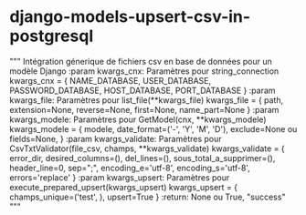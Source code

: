 # django-models-upsert-csv-in-postgresql
"""
Intégration génerique de fichiers csv en base de données pour un modèle Django
            :param kwargs_cnx: Paramètres pour string_connection
                                    kwargs_cnx = {
                                        NAME_DATABASE,
                                        USER_DATABASE,
                                        PASSWORD_DATABASE,
                                        HOST_DATABASE,
                                        PORT_DATABASE
                                    }
             :param kwargs_file: Paramètres pour list_file(**kwargs_file)
                                    kwargs_file = {
                                        path,
                                        extension=None,
                                        reverse=None,
                                        first=None,
                                        name_part=None
                                    }
           :param kwargs_modele: Paramètres pour GetModel(cnx, **kwargs_modele)
                                    kwargs_modele = {
                                        modele,
                                        date_format=('-', 'Y', 'M', 'D'),
                                        exclude=None ou fields=None,
                                    }
        :param kwargs_validate: Paramètres pour CsvTxtValidator(file_csv, champs, **kwargs_validate)
                                    kwargs_validate = {
                                        error_dir,
                                        desired_columns=(),
                                        del_lines=(),
                                        sous_total_a_supprimer=(),
                                        header_line=0,
                                        sep=";",
                                        encoding_e='utf-8',
                                        encoding_s='utf-8',
                                        errors='replace'
                                    }
         :param kwargs_upsert: Paramètres pour execute_prepared_upsert(kwargs_upsert)
                                    kwargs_upsert = {
                                        champs_unique=('test', ),
                                        upsert=True
                                    }
        :return: None ou True, "success"
"""
